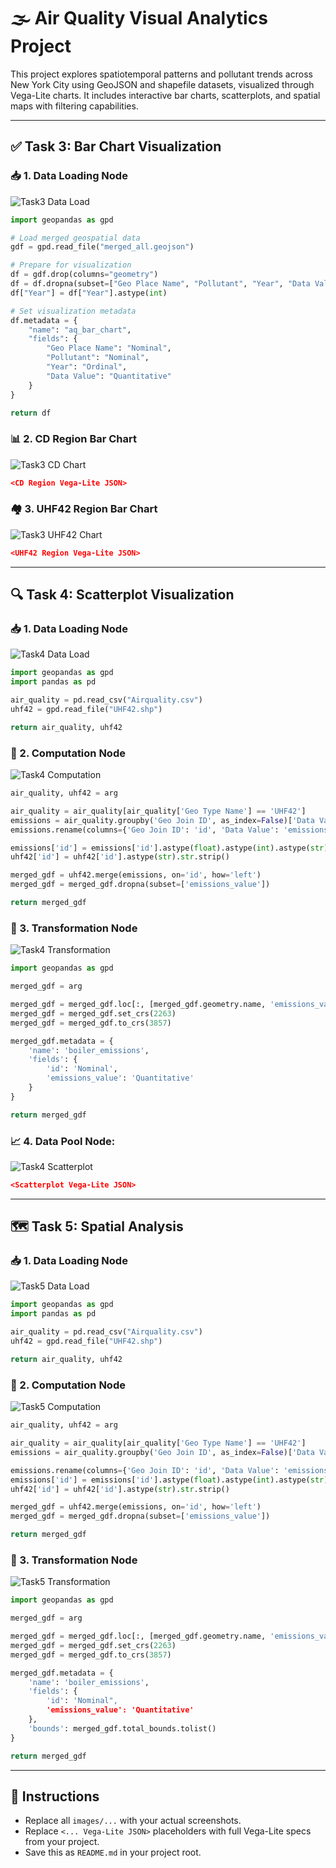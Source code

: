 # 🌫️ Air Quality Visual Analytics Project

This project explores spatiotemporal patterns and pollutant trends across New York City using GeoJSON and shapefile datasets, visualized through Vega-Lite charts. It includes interactive bar charts, scatterplots, and spatial maps with filtering capabilities.

---

## ✅ Task 3: Bar Chart Visualization

### 📥 1. Data Loading Node
![Task3 Data Load](images4/dataloadingtask3.png)
```python
import geopandas as gpd

# Load merged geospatial data
gdf = gpd.read_file("merged_all.geojson")

# Prepare for visualization
df = gdf.drop(columns="geometry")
df = df.dropna(subset=["Geo Place Name", "Pollutant", "Year", "Data Value"])
df["Year"] = df["Year"].astype(int)

# Set visualization metadata
df.metadata = {
    "name": "aq_bar_chart",
    "fields": {
        "Geo Place Name": "Nominal",
        "Pollutant": "Nominal", 
        "Year": "Ordinal",
        "Data Value": "Quantitative"
    }
}

return df
```

### 📊 2. CD Region Bar Chart
![Task3 CD Chart](images4/vegalitecdtask3.png)
```json
<CD Region Vega-Lite JSON>
```

### 🏘️ 3. UHF42 Region Bar Chart
![Task3 UHF42 Chart](images4/vegaliteuhf42task3.png)
```json
<UHF42 Region Vega-Lite JSON>
```

---

## 🔍 Task 4: Scatterplot Visualization

### 📥 1. Data Loading Node
![Task4 Data Load](images4/dataloadingtask4.png)
```python
import geopandas as gpd
import pandas as pd

air_quality = pd.read_csv("Airquality.csv")
uhf42 = gpd.read_file("UHF42.shp")

return air_quality, uhf42
```

### 🧮 2. Computation Node
![Task4 Computation](images4/catask4.png)
```python
air_quality, uhf42 = arg

air_quality = air_quality[air_quality['Geo Type Name'] == 'UHF42']
emissions = air_quality.groupby('Geo Join ID', as_index=False)['Data Value'].mean()
emissions.rename(columns={'Geo Join ID': 'id', 'Data Value': 'emissions_value'}, inplace=True)

emissions['id'] = emissions['id'].astype(float).astype(int).astype(str)
uhf42['id'] = uhf42['id'].astype(str).str.strip()

merged_gdf = uhf42.merge(emissions, on='id', how='left')
merged_gdf = merged_gdf.dropna(subset=['emissions_value'])

return merged_gdf
```

### 🔧 3. Transformation Node
![Task4 Transformation](images4/dttask4.png)
```python
import geopandas as gpd

merged_gdf = arg

merged_gdf = merged_gdf.loc[:, [merged_gdf.geometry.name, 'emissions_value', 'id']]
merged_gdf = merged_gdf.set_crs(2263)
merged_gdf = merged_gdf.to_crs(3857)

merged_gdf.metadata = {
    'name': 'boiler_emissions',
    'fields': {
        'id': 'Nominal',
        'emissions_value': 'Quantitative'
    }
}

return merged_gdf
```

### 📈 4. Data Pool Node:
![Task4 Scatterplot](images4/datapooltask5.png)
```json
<Scatterplot Vega-Lite JSON>
```

---

## 🗺️ Task 5: Spatial Analysis

### 📥 1. Data Loading Node
![Task5 Data Load](images4/dataloadingtask5.png)
```python
import geopandas as gpd
import pandas as pd

air_quality = pd.read_csv("Airquality.csv")
uhf42 = gpd.read_file("UHF42.shp")

return air_quality, uhf42
```

### 🧮 2. Computation Node
![Task5 Computation](images4/catask5.png)
```python
air_quality, uhf42 = arg

air_quality = air_quality[air_quality['Geo Type Name'] == 'UHF42']
emissions = air_quality.groupby('Geo Join ID', as_index=False)['Data Value'].mean()

emissions.rename(columns={'Geo Join ID': 'id', 'Data Value': 'emissions_value'}, inplace=True)
emissions['id'] = emissions['id'].astype(float).astype(int).astype(str)
uhf42['id'] = uhf42['id'].astype(str).str.strip()

merged_gdf = uhf42.merge(emissions, on='id', how='left')
merged_gdf = merged_gdf.dropna(subset=['emissions_value'])

return merged_gdf
```

### 🔧 3. Transformation Node
![Task5 Transformation](images4/dttask5.png)
```python
import geopandas as gpd

merged_gdf = arg

merged_gdf = merged_gdf.loc[:, [merged_gdf.geometry.name, 'emissions_value', 'id']]
merged_gdf = merged_gdf.set_crs(2263)
merged_gdf = merged_gdf.to_crs(3857)

merged_gdf.metadata = {
    'name': 'boiler_emissions',
    'fields': {
        'id': 'Nominal",
        'emissions_value': 'Quantitative'
    },
    'bounds': merged_gdf.total_bounds.tolist()
}

return merged_gdf
```

---

## 📘 Instructions

- Replace all `images/...` with your actual screenshots.
- Replace `<... Vega-Lite JSON>` placeholders with full Vega-Lite specs from your project.
- Save this as `README.md` in your project root.
